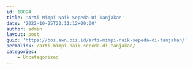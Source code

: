 ```yaml
---
id: 18094
title: 'Arti Mimpi Naik Sepeda Di Tanjakan'
date: '2022-10-25T22:11:12+00:00'
author: admin
layout: post
guid: 'https://bos.awn.biz.id/arti-mimpi-naik-sepeda-di-tanjakan/'
permalink: /arti-mimpi-naik-sepeda-di-tanjakan/
categories:
    - Uncategorized
---
```


